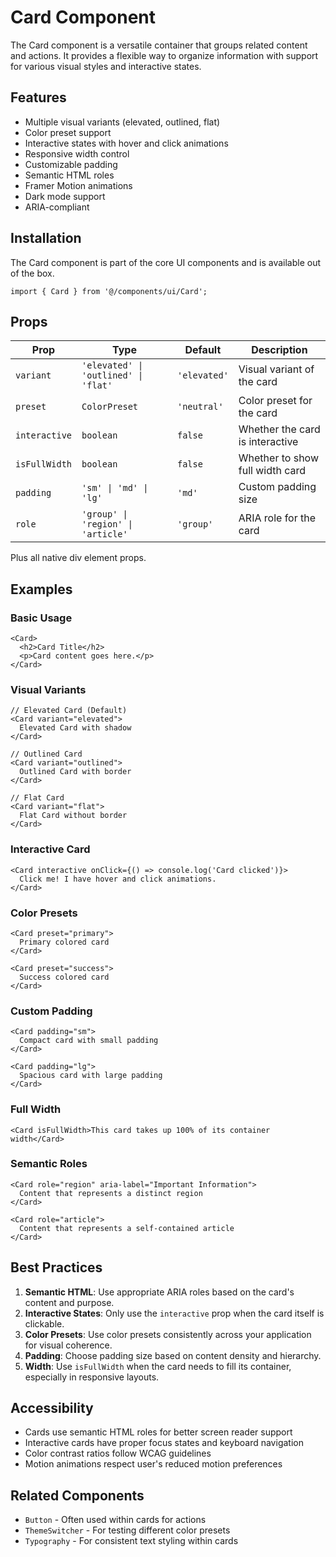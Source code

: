 # Card Component

The Card component is a versatile container that groups related content and actions. It provides a flexible way to organize information with support for various visual styles and interactive states.

## Features

- Multiple visual variants (elevated, outlined, flat)
- Color preset support
- Interactive states with hover and click animations
- Responsive width control
- Customizable padding
- Semantic HTML roles
- Framer Motion animations
- Dark mode support
- ARIA-compliant

## Installation

The Card component is part of the core UI components and is available out of the box.

```tsx
import { Card } from '@/components/ui/Card';
```

## Props

| Prop          | Type                                 | Default      | Description                     |
| ------------- | ------------------------------------ | ------------ | ------------------------------- |
| `variant`     | `'elevated' \| 'outlined' \| 'flat'` | `'elevated'` | Visual variant of the card      |
| `preset`      | `ColorPreset`                        | `'neutral'`  | Color preset for the card       |
| `interactive` | `boolean`                            | `false`      | Whether the card is interactive |
| `isFullWidth` | `boolean`                            | `false`      | Whether to show full width card |
| `padding`     | `'sm' \| 'md' \| 'lg'`               | `'md'`       | Custom padding size             |
| `role`        | `'group' \| 'region' \| 'article'`   | `'group'`    | ARIA role for the card          |

Plus all native div element props.

## Examples

### Basic Usage

```tsx
<Card>
  <h2>Card Title</h2>
  <p>Card content goes here.</p>
</Card>
```

### Visual Variants

```tsx
// Elevated Card (Default)
<Card variant="elevated">
  Elevated Card with shadow
</Card>

// Outlined Card
<Card variant="outlined">
  Outlined Card with border
</Card>

// Flat Card
<Card variant="flat">
  Flat Card without border
</Card>
```

### Interactive Card

```tsx
<Card interactive onClick={() => console.log('Card clicked')}>
  Click me! I have hover and click animations.
</Card>
```

### Color Presets

```tsx
<Card preset="primary">
  Primary colored card
</Card>

<Card preset="success">
  Success colored card
</Card>
```

### Custom Padding

```tsx
<Card padding="sm">
  Compact card with small padding
</Card>

<Card padding="lg">
  Spacious card with large padding
</Card>
```

### Full Width

```tsx
<Card isFullWidth>This card takes up 100% of its container width</Card>
```

### Semantic Roles

```tsx
<Card role="region" aria-label="Important Information">
  Content that represents a distinct region
</Card>

<Card role="article">
  Content that represents a self-contained article
</Card>
```

## Best Practices

1. **Semantic HTML**: Use appropriate ARIA roles based on the card's content and purpose.
2. **Interactive States**: Only use the `interactive` prop when the card itself is clickable.
3. **Color Presets**: Use color presets consistently across your application for visual coherence.
4. **Padding**: Choose padding size based on content density and hierarchy.
5. **Width**: Use `isFullWidth` when the card needs to fill its container, especially in responsive layouts.

## Accessibility

- Cards use semantic HTML roles for better screen reader support
- Interactive cards have proper focus states and keyboard navigation
- Color contrast ratios follow WCAG guidelines
- Motion animations respect user's reduced motion preferences

## Related Components

- `Button` - Often used within cards for actions
- `ThemeSwitcher` - For testing different color presets
- `Typography` - For consistent text styling within cards
